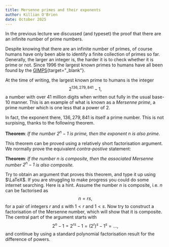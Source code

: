 ```yaml
---
title: Mersenne primes and their exponents
author: Killian O'Brien
date: October 2025
---
```


In the previous lecture we discussed (and typeset) the proof that there are an infinite number of prime numbers. 

Despite knowing that there are an infinite number of primes, of course humans have only been able to identify a finite collection of primes so far. Generally, the larger an integer is, the harder it is to check whether it is prime or not. Since 1996 the largest known primes to humans have all been found by the [GIMPS](https://www.mersenne.org/primes/){target="_blank"}.

At the time of writing, the largest known prime to humans is the integer 
$$2^{136,279,841} - 1,$$
a number with over 41 million digits when written out fully in the usual base-10 manner. This is an example of what is known as a *Mersenne prime*, a prime number which is one less that a power of $2$. 

In fact, the exponent there, $136,279,841$ is itself a prime number. This is not surpising, thanks to the following theorem. 

**Theorem**: *If the number $2^n -1$ is prime, then the exponent $n$ is also prime*. 

This theorem can be proved using a relatively short factorisation argument. We normally prove the equivalent *contra-postive* statement:

**Theorem**: *If the number $n$ is composite, then the associated Mersenne number $2^n -1$ is also composite.*

Try to obtain an argument that proves this theorem, and type it up using $\LaTeX$. If you are struggling to make progress you could do some internet searching. Here is a hint. Assume the number $n$ is composite, i.e. $n$ can be factorised as 
$$n = rs,$$
for a pair of integers $r$ and $s$ with $1 \lt r$ and $1 \lt s$. 
Now try to construct a factorisation of the Mersenne number, which will show that it is composite. The central part of the argument starts with 
$$2^n - 1 = 2^{rs} - 1 = \left ( 2^r \right )^s - 1^s = \dots ,$$
and continue by using a standard polynomial factorisation result for the difference of powers. 